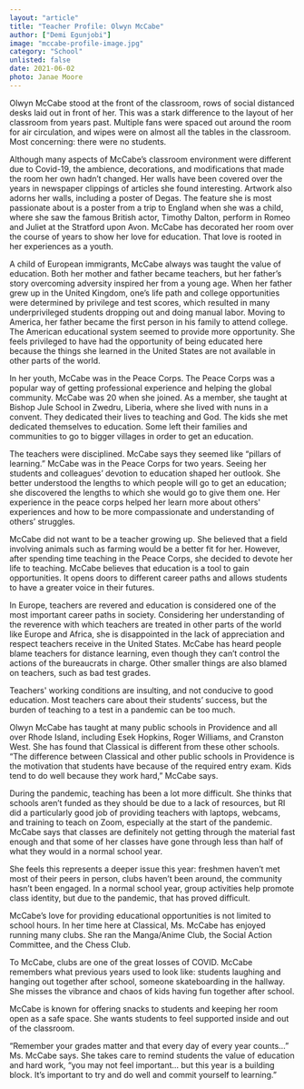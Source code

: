 ```yaml
---
layout: "article"
title: "Teacher Profile: Olwyn McCabe"
author: ["Demi Egunjobi"]
image: "mccabe-profile-image.jpg"
category: "School"
unlisted: false
date: 2021-06-02
photo: Janae Moore
---
```

Olwyn McCabe stood at the front of the classroom, rows of social distanced desks laid out in front of her. This was a stark difference to the layout of her classroom from years past. Multiple fans were spaced out around the room for air circulation, and wipes were on almost all the tables in the classroom. Most concerning: there were no students.

Although many aspects of McCabe’s classroom environment were different due to Covid-19, the ambience, decorations, and modifications that made the room her own hadn’t changed. Her walls have been covered over the years in newspaper clippings of articles she found interesting. Artwork also adorns her walls, including a poster of Degas. The feature she is most passionate about is a poster from a trip to England when she was a child, where she saw the famous British actor, Timothy Dalton, perform in Romeo and Juliet at the Stratford upon Avon. McCabe has decorated her room over the course of years to show her love for education. That love is rooted in her experiences as a youth.

A child of European immigrants, McCabe always was taught the value of education. Both her mother and father became teachers, but her father’s story overcoming adversity inspired her from a young age. When her father grew up in the United Kingdom, one’s life path and college opportunities were determined by privilege and test scores, which resulted in many underprivileged students dropping out and doing manual labor. Moving to America, her father became the first person in his family to attend college. The American educational system seemed to provide more opportunity. She feels privileged to have had the opportunity of being educated here because the things she learned in the United States are not available in other parts of the world.

In her youth, McCabe was in the Peace Corps. The Peace Corps was a popular way of getting professional experience and helping the global community. McCabe was 20 when she joined. As a member, she taught at Bishop Jule School in Zwedru, Liberia, where she lived with nuns in a convent. They dedicated their lives to teaching and God. The kids she met dedicated themselves to education. Some left their families and communities to go to bigger villages in order to get an education.

The teachers were disciplined. McCabe says they seemed like “pillars of learning.” McCabe was in the Peace Corps for two years. Seeing her students and colleagues’ devotion to education shaped her outlook. She better understood the lengths to which people will go to get an education; she discovered the lengths to which she would go to give them one. Her experience in the peace corps helped her learn more about others' experiences and how to be more compassionate and understanding of others’ struggles.

McCabe did not want to be a teacher growing up. She believed that a field involving animals such as farming would be a better fit for her. However, after spending time teaching in the Peace Corps, she decided to devote her life to teaching. McCabe believes that education is a tool to gain opportunities. It opens doors to different career paths and allows students to have a greater voice in their futures.

In Europe, teachers are revered and education is considered one of the most important career paths in society. Considering her understanding of the reverence with which teachers are treated in other parts of the world like Europe and Africa, she is disappointed in the lack of appreciation and respect teachers receive in the United States. McCabe has heard people blame teachers for distance learning, even though they can’t control the actions of the bureaucrats in charge. Other smaller things are also blamed on teachers, such as bad test grades.

Teachers' working conditions are insulting, and not conducive to good education. Most teachers care about their students’ success, but the burden of teaching to a test in a pandemic can be too much.

Olwyn McCabe has taught at many public schools in Providence and all over Rhode Island, including Esek Hopkins, Roger Williams, and Cranston West. She has found that Classical is different from these other schools. “The difference between Classical and other public schools in Providence is the motivation that students have because of the required entry exam. Kids tend to do well because they work hard,” McCabe says.

During the pandemic, teaching has been a lot more difficult. She thinks that schools aren’t funded as they should be due to a lack of resources, but RI did a particularly good job of providing teachers with laptops, webcams, and training to teach on Zoom, especially at the start of the pandemic. McCabe says that classes are definitely not getting through the material fast enough and that some of her classes have gone through less than half of what they would in a normal school year.

She feels this represents a deeper issue this year: freshmen haven’t met most of their peers in person, clubs haven’t been around, the community hasn’t been engaged. In a normal school year, group activities help promote class identity, but due to the pandemic, that has proved difficult. 

McCabe’s love for providing educational opportunities is not limited to school hours. In her time here at Classical, Ms. McCabe has enjoyed running many clubs. She ran the Manga/Anime Club, the Social Action Committee, and the Chess Club.

To McCabe, clubs are one of the great losses of COVID. McCabe remembers what previous years used to look like: students laughing and hanging out together after school, someone skateboarding in the hallway. She misses the vibrance and chaos of kids having fun together after school.

McCabe is known for offering snacks to students and keeping her room open as a safe space. She wants students to feel supported inside and out of the classroom.

“Remember your grades matter and that every day of every year counts…” Ms. McCabe says. She takes care to remind students the value of education and hard work, “you may not feel important... but this year is a building block. It’s important to try and do well and commit yourself to learning.”
